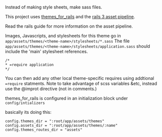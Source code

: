 Instead of making style sheets, make sass files.

This project uses [themes_for_rails](https://github.com/lucasefe/themes_for_rails) and the 
[rails 3 asset pipeline](http://guides.rubyonrails.org/asset_pipeline.html).

Read the rails guide for more information on the asset pipeline.

Images, Javascripts, and stylesheets for this theme go in `app/assets/themes/<theme-name>/stylesheets/*.sass`
The file `app/assets/themes/<theme-name>/stylesheets/application.sass` should include the 'main' stylesheet references.

    /*
    * =require application
    */

You can then add any other local theme-specific requires using addtional ` =require `  statments. Note to take advantage
of scss variables &etc, instead use the @improt directive (not in comments.)

themes_for_rails is configured in an initialization block under ` config/intializers `

basically its doing this:

    config.themes_dir = ":root/app/assets/themes"
    config.assets_dir = ":root/app/assets/themes/:name"
    config.themes_routes_dir = "assets"

  